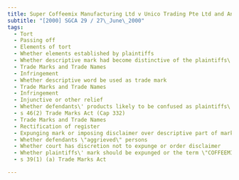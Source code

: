 ```yaml
---
title: Super Coffeemix Manufacturing Ltd v Unico Trading Pte Ltd and Another and Another Appeal 
subtitle: "[2000] SGCA 29 / 27\_June\_2000"
tags:
  - Tort
  - Passing off
  - Elements of tort
  - Whether elements established by plaintiffs
  - Whether descriptive mark had become distinctive of the plaintiffs\' product
  - Trade Marks and Trade Names
  - Infringement
  - Whether descriptive word be used as trade mark
  - Trade Marks and Trade Names
  - Infringement
  - Injunctive or other relief
  - Whether defendants\' products likely to be confused as plaintiffs\' products
  - s 46(2) Trade Marks Act (Cap 332)
  - Trade Marks and Trade Names
  - Rectification of register
  - Expunging mark or imposing disclaimer over descriptive part of mark
  - Whether defendants \"aggrieved\" persons
  - Whether court has discretion not to expunge or order disclaimer
  - Whether plaintiffs\' mark should be expunged or the term \"COFFEEMIX\" disclaimed
  - s 39(1) (a) Trade Marks Act

---
```


